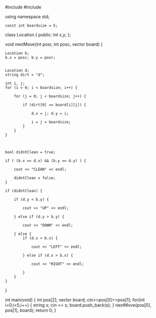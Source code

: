 #include <iostream>
#include <vector>

using namespace std;


    const int boardsize = 5;


class Location {
  public:
    int x,y;
};

void nextMove(int posr, int posc, vector<string> board) {


    Location b;
    b.x = posc; b.y = posr;


    Location d;
    string dirt = "d"; 

    int i, j;
    for (i = 0; i < boardsize; i++) {

        for (j = 0; j < boardsize; j++) {

            if (dirt[0] == board[i][j]) {

                d.x = j; d.y = i;

                i = j = boardsize; 
            }
        }
    }


    
    bool didntClean = true;
    
    if ( (b.x == d.x) && (b.y == d.y) ) {
        
        cout << "CLEAN" << endl;
            
        didntClean = false; 
    }

    if (didntClean) {
        
        if (d.y < b.y) {

            cout << "UP" << endl;

        } else if (d.y > b.y) {

            cout << "DOWN" << endl;

        } else {
            if (d.x < b.x) {

                cout << "LEFT" << endl;

            } else if (d.x > b.x) {

                cout << "RIGHT" << endl;

            }
        }
    }
}

int main(void) {
    int pos[2];
    vector <string> board;
    cin>>pos[0]>>pos[1];
    for(int i=0;i<5;i++) {
        string s;
        cin >> s;
        board.push_back(s);
    }
    nextMove(pos[0], pos[1], board);
    return 0;
}
